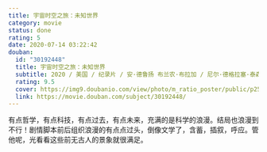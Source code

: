 ```yaml
---
title: 宇宙时空之旅：未知世界
category: movie
status: done
rating: 5
date: 2020-07-14 03:22:42
douban:
  id: "30192448"
  title: 宇宙时空之旅：未知世界
  subtitle: 2020 / 美国 / 纪录片 / 安·德鲁扬 布兰农·布拉加 / 尼尔·德格拉塞·泰森
  rating: 9.5
  cover: https://img9.doubanio.com/view/photo/m_ratio_poster/public/p2592896526.jpg
  link: https://movie.douban.com/subject/30192448/
---
```


有点哲学，有点科技，有点过去，有点未来，充满的是科学的浪漫。结局也浪漫到不行！剧情脚本前后组织浪漫的有点点过头，倒像文学了，含蓄，插叙，呼应。管他呢，光看看这些前无古人的景象就很满足。